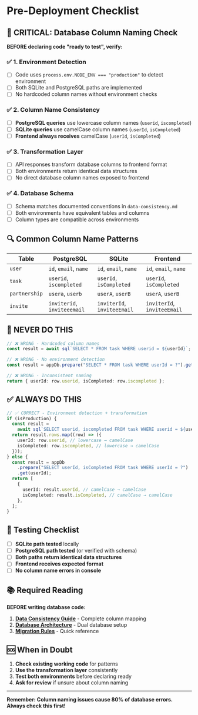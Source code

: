 # Pre-Deployment Checklist

## 🚨 **CRITICAL: Database Column Naming Check**

**BEFORE declaring code "ready to test", verify:**

### ✅ **1. Environment Detection**

- [ ] Code uses `process.env.NODE_ENV === "production"` to detect environment
- [ ] Both SQLite and PostgreSQL paths are implemented
- [ ] No hardcoded column names without environment checks

### ✅ **2. Column Name Consistency**

- [ ] **PostgreSQL queries** use lowercase column names (`userid`, `iscompleted`)
- [ ] **SQLite queries** use camelCase column names (`userId`, `isCompleted`)
- [ ] **Frontend always receives** camelCase (`userId`, `isCompleted`)

### ✅ **3. Transformation Layer**

- [ ] API responses transform database columns to frontend format
- [ ] Both environments return identical data structures
- [ ] No direct database column names exposed to frontend

### ✅ **4. Database Schema**

- [ ] Schema matches documented conventions in `data-consistency.md`
- [ ] Both environments have equivalent tables and columns
- [ ] Column types are compatible across environments

## 🔍 **Common Column Name Patterns**

| Table         | PostgreSQL                  | SQLite                      | Frontend                    |
| ------------- | --------------------------- | --------------------------- | --------------------------- |
| `user`        | `id`, `email`, `name`       | `id`, `email`, `name`       | `id`, `email`, `name`       |
| `task`        | `userid`, `iscompleted`     | `userId`, `isCompleted`     | `userId`, `isCompleted`     |
| `partnership` | `usera`, `userb`            | `userA`, `userB`            | `userA`, `userB`            |
| `invite`      | `inviterid`, `inviteeemail` | `inviterId`, `inviteeEmail` | `inviterId`, `inviteeEmail` |

## 🚫 **NEVER DO THIS**

```typescript
// ❌ WRONG - Hardcoded column names
const result = await sql`SELECT * FROM task WHERE userid = ${userId}`;

// ❌ WRONG - No environment detection
const result = appDb.prepare("SELECT * FROM task WHERE userId = ?").get(userId);

// ❌ WRONG - Inconsistent naming
return { userId: row.userid, isCompleted: row.iscompleted };
```

## ✅ **ALWAYS DO THIS**

```typescript
// ✅ CORRECT - Environment detection + transformation
if (isProduction) {
  const result =
    await sql`SELECT userid, iscompleted FROM task WHERE userid = ${userId}`;
  return result.rows.map((row) => ({
    userId: row.userid, // lowercase → camelCase
    isCompleted: row.iscompleted, // lowercase → camelCase
  }));
} else {
  const result = appDb
    .prepare("SELECT userId, isCompleted FROM task WHERE userId = ?")
    .get(userId);
  return [
    {
      userId: result.userId, // camelCase → camelCase
      isCompleted: result.isCompleted, // camelCase → camelCase
    },
  ];
}
```

## 🧪 **Testing Checklist**

- [ ] **SQLite path tested** locally
- [ ] **PostgreSQL path tested** (or verified with schema)
- [ ] **Both paths return identical data structures**
- [ ] **Frontend receives expected format**
- [ ] **No column name errors in console**

## 📚 **Required Reading**

**BEFORE writing database code:**

1. **[Data Consistency Guide](data-consistency.md)** - Complete column mapping
2. **[Database Architecture](db-architecture.md)** - Dual database setup
3. **[Migration Rules](migration-rules.md)** - Quick reference

## 🆘 **When in Doubt**

1. **Check existing working code** for patterns
2. **Use the transformation layer** consistently
3. **Test both environments** before declaring ready
4. **Ask for review** if unsure about column naming

---

**Remember: Column naming issues cause 80% of database errors. Always check this first!**
